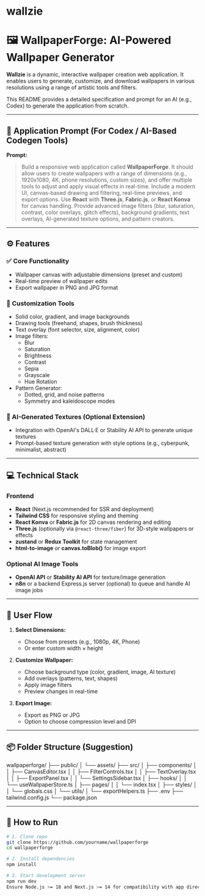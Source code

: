 # wallzie

# 🖼️ WallpaperForge: AI-Powered Wallpaper Generator

**Wallzie** is a dynamic, interactive wallpaper creation web application. It enables users to generate, customize, and download wallpapers in various resolutions using a range of artistic tools and filters.

This README provides a detailed specification and prompt for an AI (e.g., Codex) to generate the application from scratch.

---

## 📌 Application Prompt (For Codex / AI-Based Codegen Tools)

**Prompt:**

> Build a responsive web application called **WallpaperForge**. It should allow users to create wallpapers with a range of dimensions (e.g., 1920x1080, 4K, phone resolutions, custom sizes), and offer multiple tools to adjust and apply visual effects in real-time. Include a modern UI, canvas-based drawing and filtering, real-time previews, and export options. Use **React** with **Three.js**, **Fabric.js**, or **React Konva** for canvas handling. Provide advanced image filters (blur, saturation, contrast, color overlays, glitch effects), background gradients, text overlays, AI-generated texture options, and pattern creators.

---

## ⚙️ Features

### ✅ Core Functionality
- Wallpaper canvas with adjustable dimensions (preset and custom)
- Real-time preview of wallpaper edits
- Export wallpaper in PNG and JPG format

### 🎨 Customization Tools
- Solid color, gradient, and image backgrounds
- Drawing tools (freehand, shapes, brush thickness)
- Text overlay (font selector, size, alignment, color)
- Image filters:
  - Blur
  - Saturation
  - Brightness
  - Contrast
  - Sepia
  - Grayscale
  - Hue Rotation
- Pattern Generator:
  - Dotted, grid, and noise patterns
  - Symmetry and kaleidoscope modes

### 🤖 AI-Generated Textures (Optional Extension)
- Integration with OpenAI's DALL·E or Stability AI API to generate unique textures
- Prompt-based texture generation with style options (e.g., cyberpunk, minimalist, abstract)

---

## 💻 Technical Stack

### Frontend
- **React** (Next.js recommended for SSR and deployment)
- **Tailwind CSS** for responsive styling and theming
- **React Konva** or **Fabric.js** for 2D canvas rendering and editing
- **Three.js** (optionally via `@react-three/fiber`) for 3D-style wallpapers or effects
- **zustand** or **Redux Toolkit** for state management
- **html-to-image** or **canvas.toBlob()** for image export

### Optional AI Image Tools
- **OpenAI API** or **Stability AI API** for texture/image generation
- **n8n** or a backend Express.js server (optional) to queue and handle AI image jobs

---

## 🧭 User Flow

1. **Select Dimensions:**
   - Choose from presets (e.g., 1080p, 4K, Phone)
   - Or enter custom width × height

2. **Customize Wallpaper:**
   - Choose background type (color, gradient, image, AI texture)
   - Add overlays (patterns, text, shapes)
   - Apply image filters
   - Preview changes in real-time

3. **Export Image:**
   - Export as PNG or JPG
   - Option to choose compression level and DPI

---

## 📦 Folder Structure (Suggestion)

wallpaperforge/
├── public/
│ └── assets/
├── src/
│ ├── components/
│ │ ├── CanvasEditor.tsx
│ │ ├── FilterControls.tsx
│ │ ├── TextOverlay.tsx
│ │ ├── ExportPanel.tsx
│ │ └── SettingsSidebar.tsx
│ ├── hooks/
│ │ └── useWallpaperStore.ts
│ ├── pages/
│ │ └── index.tsx
│ ├── styles/
│ │ └── globals.css
│ └── utils/
│ └── exportHelpers.ts
├── .env
├── tailwind.config.js
└── package.json


---

## 🚀 How to Run

```bash
# 1. Clone repo
git clone https://github.com/yourname/wallpaperforge
cd wallpaperforge

# 2. Install dependencies
npm install

# 3. Start development server
npm run dev
Ensure Node.js >= 18 and Next.js >= 14 for compatibility with app directory.

